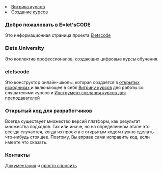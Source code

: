 <div id="header">
        <nav>
          <li class="fork"><a href="http://54.202.22.177">Витрина курсов</a></li>
          <li class="downloads"><a href="http://54.202.22.177:18010">Создание курсов</a></li>
        </nav>
      </div>

### Добро пожаловать в E=let'sCODE
Это информационная страница проекта [Eletscode](https://eletscode.github.com/)

### Elets.University
Это коллектив профессионалов, создающих цифровые курсы обучения.

### eletscode
Это конструктор онлайн-школы, которая создаётся в [открытых исходниках](https://github.com/cruzaria/DMRP),и включающее в себя [Витрину курсов](http://54.202.22.177/) для работы со слушателями курсов и [Инструмент создания курсов для преподавателей](http://54.202.22.177:18010)

### Открытый код для разработчиков
Всегда существует множество версий платформ, как результат множества подходов. Так или иначе, но на определенном этапе это всегда случается, когда из проекта с открытым кодом нужно сделать что-нибудь стоящее. Поэтому, Вы вправе сами исправить код, если имеете что сказать.

### Контакты
  [Документация](https://edx.readthedocs.io/projects/open-edx-building-and-running-a-course/en/open-release-ficus.master/getting_started/get_started.html) и [просто спросить](https://https://github.com/VladimirAndropov)
